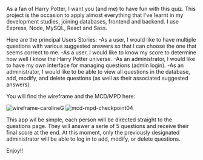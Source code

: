 As a fan of Harry Potter, I want you (and me) to have fun with this quiz.
This project is the occasion to apply almost everything that I've learnt in my development studies, joining databases, frontend and backend.
I use Express, Node, MySQL, React and Sass.

Here are the principal Users Stories:
-As a user, I would like to have multiple questions with various suggested answers so that I can choose the one that seems correct to me.
-As a user, I would like to know my score to determine how well I know the Harry Potter universe.
-As an administrator, I would like to have my own interface for managing questions (admin login).
-As an administrator, I would like to be able to view all questions in the database, add, modify, and delete questions (as well as their associated suggested answers).

You will find the wireframe and the MCD/MPD here:

![wireframe-carolineG](https://github.com/CarolineG85/Quiz-Harry-Potter/assets/144689553/b9e8537d-efc3-4083-9e7e-9f7556e40800) ![mcd-mpd-checkpoint04](https://github.com/CarolineG85/Quiz-Harry-Potter/assets/144689553/fb3098fa-af0c-4551-8ac3-f1cc8880992b)



This app wil be simple, each person will be directed straight to the questions page. They will answer a serie of 5 questions and receive their final score at the end. At this moment, only the previously designated administrator will be able to log in to add, modify, or delete questions.


Enjoy!!
